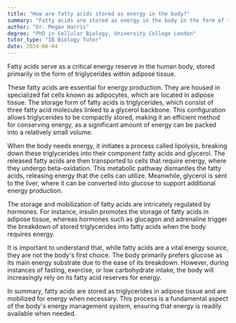 ```yaml
---
title: "How are fatty acids stored as energy in the body?"
summary: "Fatty acids are stored as energy in the body in the form of triglycerides within adipose tissue."
author: "Dr. Megan Harris"
degree: "PhD in Cellular Biology, University College London"
tutor_type: "IB Biology Tutor"
date: 2024-06-04
---
```


Fatty acids serve as a critical energy reserve in the human body, stored primarily in the form of triglycerides within adipose tissue.

These fatty acids are essential for energy production. They are housed in specialized fat cells known as adipocytes, which are located in adipose tissue. The storage form of fatty acids is triglycerides, which consist of three fatty acid molecules linked to a glycerol backbone. This configuration allows triglycerides to be compactly stored, making it an efficient method for conserving energy, as a significant amount of energy can be packed into a relatively small volume.

When the body needs energy, it initiates a process called lipolysis, breaking down these triglycerides into their component fatty acids and glycerol. The released fatty acids are then transported to cells that require energy, where they undergo beta-oxidation. This metabolic pathway dismantles the fatty acids, releasing energy that the cells can utilize. Meanwhile, glycerol is sent to the liver, where it can be converted into glucose to support additional energy production.

The storage and mobilization of fatty acids are intricately regulated by hormones. For instance, insulin promotes the storage of fatty acids in adipose tissue, whereas hormones such as glucagon and adrenaline trigger the breakdown of stored triglycerides into fatty acids when the body requires energy.

It is important to understand that, while fatty acids are a vital energy source, they are not the body's first choice. The body primarily prefers glucose as its main energy substrate due to the ease of its breakdown. However, during instances of fasting, exercise, or low carbohydrate intake, the body will increasingly rely on its fatty acid reserves for energy.

In summary, fatty acids are stored as triglycerides in adipose tissue and are mobilized for energy when necessary. This process is a fundamental aspect of the body's energy management system, ensuring that energy is readily available when needed.
    